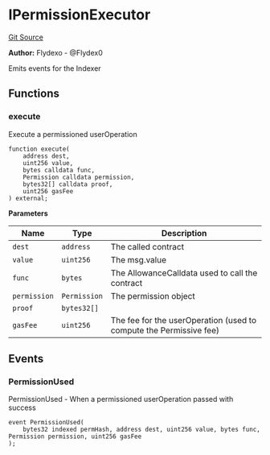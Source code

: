# IPermissionExecutor
[Git Source](https://github.com/permissivelabs/core/blob/6a9a97fdcc83bd3f41e6b78ff8acd4353d9d4655/src/interfaces/IPermissionExecutor.sol)

**Author:**
Flydexo - @Flydex0

Emits events for the Indexer


## Functions
### execute

Execute a permissioned userOperation


```solidity
function execute(
    address dest,
    uint256 value,
    bytes calldata func,
    Permission calldata permission,
    bytes32[] calldata proof,
    uint256 gasFee
) external;
```
**Parameters**

|Name|Type|Description|
|----|----|-----------|
|`dest`|`address`|The called contract|
|`value`|`uint256`|The msg.value|
|`func`|`bytes`|The AllowanceCalldata used to call the contract|
|`permission`|`Permission`|The permission object|
|`proof`|`bytes32[]`||
|`gasFee`|`uint256`|The fee for the userOperation (used to compute the Permissive fee)|


## Events
### PermissionUsed
PermissionUsed - When a permissioned userOperation passed with success


```solidity
event PermissionUsed(
    bytes32 indexed permHash, address dest, uint256 value, bytes func, Permission permission, uint256 gasFee
);
```

